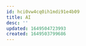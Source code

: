 ```yaml
---
id: hci0vw4cq0ih1mdi91e4b09
title: AI
desc: ''
updated: 1649504723993
created: 1649503799686
---
```


